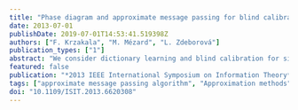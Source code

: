 ```yaml
---
title: "Phase diagram and approximate message passing for blind calibration and dictionary learning"
date: 2013-07-01
publishDate: 2019-07-01T14:53:41.519398Z
authors: ["F. Krzakala", "M. Mézard", "L. Zdeborová"]
publication_types: ["1"]
abstract: "We consider dictionary learning and blind calibration for signals and matrices created from a random ensemble. We study the mean-squared error in the limit of large signal dimension using the replica method and unveil the appearance of phase transitions delimiting impossible, possible-but-hard and possible inference regions. We also introduce an approximate message passing algorithm that asymptotically matches the theoretical performance, and show through numerical tests that it performs very well, for the calibration problem, for tractable system sizes."
featured: false
publication: "*2013 IEEE International Symposium on Information Theory*"
tags: ["approximate message passing algorithm", "Approximation methods", "blind calibration", "calibration", "Calibration", "calibration problem", "Compressed sensing", "Dictionaries", "dictionary learning", "inference mechanisms", "Information theory", "large signal dimension", "learning (artificial intelligence)", "matrices", "matrix algebra", "mean square error methods", "mean-squared error", "message passing", "Message passing", "numerical test", "phase diagram", "phase transitions delimiting", "possible inference region", "possible-but-hard region", "random ensemble", "random processes", "replica method", "Sparse matrices", "tractable system size"]
doi: "10.1109/ISIT.2013.6620308"
---
```


